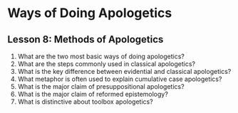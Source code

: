 # Ways of Doing Apologetics

## Lesson 8: Methods of Apologetics

1. What are the two most basic ways of doing apologetics?
2. What are the steps commonly used in classical apologetics?
3. What is the key difference between evidential and classical apologetics?
4. What metaphor is often used to explain cumulative case apologetics?
5. What is the major claim of presuppositional apologetics?
6. What is the major claim of reformed epistemology?
7. What is distinctive about toolbox apologetics?
